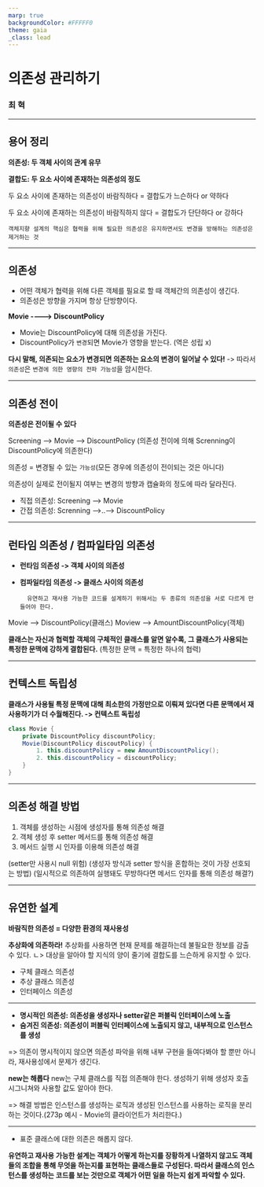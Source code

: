 ```yaml
---
marp: true
backgroundColor: #FFFFF0
theme: gaia
_class: lead
---
```


# 의존성 관리하기

### 최 혁

---

## 용어 정리

 **의존성: 두 객체 사이의 관계 유무**

 **결합도: 두 요소 사이에 존재하는 의존성의 정도**
 
 두 요소 사이에 존재하는 의존성이 바람직하다 = 결합도가 느슨하다 or 약하다

 두 요소 사이에 존재하는 의존성이 바람직하지 않다 = 결합도가 단단하다 or 강하다

    객체지향 설계의 핵심은 협력을 위해 필요한 의존성은 유지하면서도 변경을 방해하는 의존성은 제거하는 것

---

## 의존성

- 어떤 객체가 협력을 위해 다른 객체를 필요로 할 때 객체간의 의존성이 생긴다.
- 의존성은 방향을 가지며 항상 단방향이다.

__Movie ----> DiscountPolicy__

- Movie는 DiscountPolicy에 대해 의존성을 가진다.
- DiscountPolicy가 `변경`되면 Movie가 영향을 받는다. (역은 성립 x)

__다시 말해, 의존되는 요소가 변경되면 의존하는 요소의 변경이 일어날 수 있다!__
-> 따라서 `의존성`은 `변경에 의한 영향의 전파 가능성`을 암시한다.

---

##  의존성 전이

__의존성은 전이될 수 있다__

Screening --> Movie --> DiscountPolicy
(의존성 전이에 의해 Screnning이 DiscountPolicy에 의존한다)

의존성 = 변경될 수 있는 `가능성`(모든 경우에 의존성이 전이되는 것은 아니다)

의존성이 실제로 전이될지 여부는 변경의 방향과 캡슐화의 정도에 따라 달라진다.

- 직접 의존성: Screening --> Movie
- 간접 의존성: Screnning -->..--> DiscountPolicy

---

## 런타임 의존성 / 컴파일타임 의존성

- __런타임 의존성 -> 객체 사이의 의존성__
- __컴파일타임 의존성 -> 클래스 사이의 의존성__

        유연하고 재사용 가능한 코드를 설계하기 위해서는 두 종류의 의존성을 서로 다르게 만들어야 한다.

Movie --> DiscountPolicy(클래스)
Moview --> AmountDiscountPolicy(객체)

__클래스는 자신과 협력할 객체의 구체적인 클래스를 알면 알수록, 그 클래스가 사용되는 특정한 문맥에 강하게 결합된다.__
(특정한 문맥 = 특정한 하나의 협력)

---

## 컨텍스트 독립성

__클래스가 사용될 특정 문맥에 대해 최소한의 가정만으로 이뤄져 있다면 다른 문맥에서 재사용하기가 더 수월해진다. -> 컨텍스트 독립성__

```java
class Movie {
    private DiscountPolicy discountPolicy;
    Movie(DiscountPolicy discoutPolicy) {
        1. this.discountPolicy = new AmountDiscountPolicy();
        2. this.discountPolicy = discountPolicy;
    }
}
```

---

## 의존성 해결 방법

1. 객체를 생성하는 시점에 생성자를 통해 의존성 해결
2. 객체 생성 후 setter 메서드를 통해 의존성 해결
3. 메서드 실행 시 인자를 이용해 의존성 해결

(setter만 사용시 null 위험)
(생성자 방식과 setter 방식을 혼합하는 것이 가장 선호되는 방법)
(일시적으로 의존하여 실행돼도 무방하다면 메서드 인자를 통해 의존성 해결?)

---

## 유연한 설계

__바람직한 의존성 = 다양한 환경의 재사용성__

__추상화에 의존하라!__
추상화를 사용하면 현재 문제를 해결하는데 불필요한 정보를 감출 수 있다. 
ㄴ> 대상을 알아야 할 지식의 양이 줄기에 결합도를 느슨하게 유지할 수 있다.

- 구체 클래스 의존성
- 추상 클래스 의존성
- 인터페이스 의존성

---

- __명시적인 의존성: 의존성을 생성자나 setter같은 퍼블릭 인터페이스에 노출__
- __숨겨진 의존성: 의존성이 퍼블릭 인터페이스에 노출되지 않고, 내부적으로 인스턴스를 생성__

=> 의존이 명시적이지 않으면 의존성 파악을 위해 내부 구현을 들여다봐야 할 뿐만 아니라, 재사용성에서 문제가 생긴다. 

__new는 해롭다__
new는 구체 클래스를 직접 의존해야 한다.
생성하기 위해 생성자 호출 시그니쳐와 사용할 값도 알아야 한다.

=> 해결 방법은 인스턴스를 생성하는 로직과 생성된 인스턴스를 사용하는 로직을 분리하는 것이다.(273p 예시 - Movie의 클라이언트가 처리한다.)

---

- 표준 클래스에 대한 의존은 해롭지 않다.

__유연하고 재사용 가능한 설계는 객체가 어떻게 하는지를 장황하게 나열하지 않고도 객체들의 조합을 통해 무엇을 하는지를 표현하는 클래스들로 구성된다. 따라서 클래스의 인스턴스를 생성하는 코드를 보는 것만으로 객체가 어떤 일을 하는지 쉽게 파악할 수 있다.__

